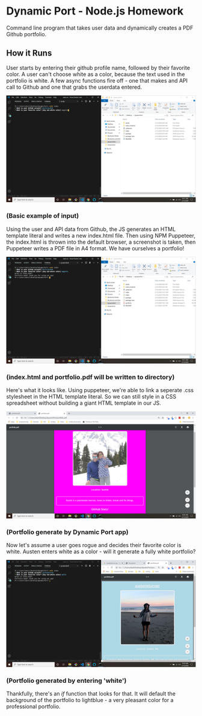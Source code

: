# Dynamic Port - Node.js Homework

Command line program that takes user data and dynamically creates a PDF Github portfolio.

## How it Runs

User starts by entering their github profile name, followed by their favorite color.
A user can't choose white as a color, because the text used in the portfolio is white.
A few async functions fire off - one that makes and API call to Github and one that
grabs the userdata entered. 

![Image 1](/assets/scrn1.png)
### (Basic example of input)

Using the user and API data from Github, the JS generates an HTML template literal and
writes a new index.html file. Then using NPM Puppeteer, the index.html is thrown into 
the default browser, a screenshot is taken, then Puppeteer writes a PDF file in A4 format.
We have ourselves a portfolio!

![Image 2](/assets/scrn2.png)
### (index.html and portfolio.pdf will be written to directory)

Here's what it looks like. Using puppeteer, we're able to link a seperate .css stylesheet
in the HTML template literal. So we can still style in a CSS spreadsheet without building
a giant HTML template in our JS. 

![Image 3](/assets/scrn3.png)
### (Portfolio generate by Dynamic Port app)

Now let's assume a user goes rogue and decides their favorite color is white. Austen enters
white as a color - will it generate a fully white portfolio?

![Image 3](/assets/scrn4.png)
### (Portfolio generated by entering 'white')

Thankfully, there's an *if* function that looks for that. It will default the background
of the portfolio to lightblue - a very pleasant color for a professional portfolio.
